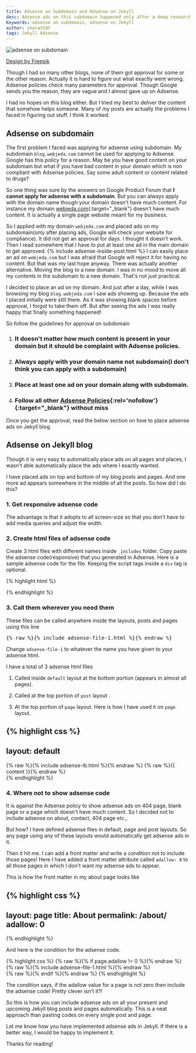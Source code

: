 ```yaml
---
title: Adsense on Subdomain and Adsense on Jekyll
desc: Adsense ads on this subdomain happened only after a deep research about adsense policies. It is indeed possible to have ads on subdomain but you should know what you are doing. Just placing adsense ads on subdomain will not work.
Keywords: adsense on subdomain, adsense on Jekyll
author: sharathdt
tags: Jekyll Adsense
---
```


<img alt="adsense on subdomain" title="adsense on Jekyll" itemprop="thumbnailUrl" src="{{ site.url }}/images/adsense-on-subdomain-adsense-on-Jekyll.jpg">

<a rel="nofollow" target="_blank" href="http://www.freepik.com/free-vector/office-banners_800177.htm">Design by Freepik</a>

Though I had so many other blogs, none of them got approval for some or the other reason. Actually it is hard to figure out what exactly went wrong. Adsense policies check many parameters for approval. Though Google sends you the reason, they are vague and I almost gave up on Adsense.

I had no hopes on this blog either. But I tried my best to deliver the content that somehow helps someone. Many of my posts are actually the problems I faced in figuring out stuff. I think it worked.

## Adsense on subdomain
The first problem I faced was applying for adsense using subdomain. My subdomain ```blog.webjeda.com``` cannot be used for applying to Adsense. Google has this policy for a reason. May be you have good content on your subdomain but what if you have bad content in your domain which is non compliant with Adsense policies. Say some adult content or content related to drugs?

So one thing was sure by the answers on Google Product Forum that **I cannot apply for adsense with a subdomain**. But you can always apply with the domain name though your domain doesn't have much content. For instance my domain [webjeda.com](http://webjeda.com){:target="_blank"} doesn't have much content. It is actually a single page website meant for my business.

So I applied with my domain ```webjeda.com``` and placed ads on my subdomain(only after placing ads, Google will check your website for compliance). It did not get an approval for days. I thought it doesn't work. Then I read somewhere that I have to put at least one ad in the main domain to get approved.
{% include adsense-inside-post.html %}
I can easily place an ad on ```webjeda.com``` but I was afraid that Google will reject it for having no content. But that was my last hope anyway. There was actually another alternative. Moving the blog to a new domain. I was in no mood to move all my contents in the subdomain to a new domain. That's not just practical.

I decided to place an ad on my domain. And just after a day, while I was browsing my blog ```blog.webjeda.com``` I saw ads showing up. Because the ads I placed initially were still there. As it was showing blank spaces before approval, I forgot to take them off. But after seeing the ads I was really happy that finally something happened!

So follow the guidelines for approval on subdomain

1. ### It doesn't matter how much content is present in your domain but it should be complaint with Adsense policies.

2. ### Always apply with your domain name not subdomain(I don't think you can apply with a subdomain)

3. ### Place at least one ad on your domain along with subdomain.

4. ### Follow all other [Adsense Policies](https://support.google.com/adsense/answer/23921?hl=en){:rel='nofollow'}{:target="_blank"} without miss

Once you get the approval, read the below section on how to place adsense ads on Jekyll blog.

## Adsense on Jekyll blog

Though it is very easy to automatically place ads on all pages and places, I wasn't able automatically place the ads where I exactly wanted. 

I have placed ads on top and bottom of my blog posts and pages. And one more ad appears somewhere in the middle of all the posts. So how did I do this?

### 1. Get responsive adsense code
The advantage is that it adopts to all screen-size so that you don't have to add media queries and adjust the width.

### 2. Create html files of adsense code
Create 3 html files with different names inside ```_includes``` folder. Copy paste the adsense code(responsive) that you generated in Adsense. Here is a sample adsense code for the file. Keeping the script tags inside a ```div``` tag is optional.

{% highlight html %}
<div>
<script async src="//pagead2.googlesyndication.com/pagead/js/adsbygoogle.js"></script>
<!-- text-resp-top -->
<ins class="adsbygoogle"
     style="display:block"
     data-ad-client="ca-pub-4186856386076933"
     data-ad-slot="5705299846"
     data-ad-format="auto"></ins>
<script>
(adsbygoogle = window.adsbygoogle || []).push({});
</script>
</div>
{% endhighlight %}

### 3. Call them wherever you need them
These files can be called anywhere inside the layouts, posts and pages using this line
<pre>{% raw %}{% include adsense-file-1.html %}{% endraw %}</pre>

Change ```adsense-file-1``` to whatever the name you have given to your adsense html.

I have a total of 3 adsense html files

1. Called inside ```default``` layout at the bottom portion (appears in almost all pages). 

2. Called at the top portion of ```post``` layout .

3. At the top portion of ```page``` layout. Here is how I have used it on ```page``` layout.

{% highlight css %}
---
layout: default
---
<article id="page">
	{% raw %}{% include adsense-lb.html %}{% endraw %}
  {% raw %}{{ content }}{% endraw %}

</article>
{% endhighlight %}


### 4. Where not to show adsense code
It is against the Adsense policy to show adsense ads on 404 page, blank page or a page which doesn't have much content. So I decided not to include adsense on about, contact, 404 page etc., 

But how? I have defined adsense files in default, page and post layouts. So any page using any of these layouts would automatically get adsense ads in it.

Then it hit me. I can add a front matter and write a condition not to include those pages! Here I have added a front matter attribute called ```adallow: 0``` to all those pages in which I don't want my adsense ads to appear.

This is how the front matter in my about page looks like

{% highlight css %}
---
layout: page
title: About
permalink: /about/
adallow: 0
---
{% endhighlight %}

And here is the condition for the adsense code.

{% highlight css %}
  {% raw %}{% if page.adallow != 0 %}{% endraw %}
       {% raw %}{% include adsense-file-1.html %}{% endraw %}  
   {% raw %}{% endif %}{% endraw %}
{% endhighlight %}

The condition says, if the adallow value for a page is not zero then include the adsense code! Pretty clever isn't it?!

So this is how you can include adsense ads on all your present and upcoming Jekyll blog posts and pages automatically. This is a neat approach than pasting codes on every single post and page.

Let me know how you have implemented adsense ads in Jekyll. If there is a better way, I would be happy to implement it.

Thanks for reading!